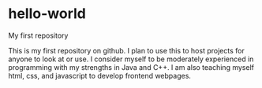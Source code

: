 # hello-world
My first repository

This is my first repository on github.  I plan to use this to host projects for anyone to look at or use.
I consider myself to be moderately experienced in programming with my strengths in Java and C++.  I am also
teaching myself html, css, and javascript to develop frontend webpages. 
